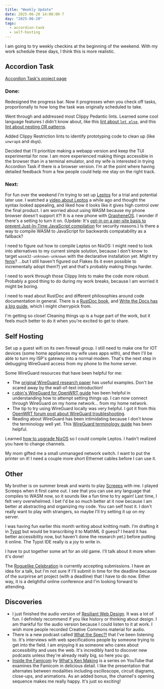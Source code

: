 ```yaml
---
title: "Weekly Update"
date: 2025-06-20 14:00:00-7
day: "2025-06-20"
tags:
  - accordion-task
  - self-hosting
---
```


I am going to try weekly checkins at the beginning of the weekend. With my work schedule these days, I think this is more realistic.

<!-- excerpt -->

## Accordion Task

[Accordion Task's project page](/projects/accordion/)

### Done:

Redesigned the progress bar. Now it progresses when you check off tasks, proportionally to how long the task was originally scheduled to take.

Went through and addressed most Clippy Pedantic lints. Learned some cool language features I didn't know about, like this [lint about `let else`](https://rust-lang.github.io/rust-clippy/master/index.html#manual_let_else), and this [lint about nesting OR patterns](https://rust-lang.github.io/rust-clippy/master/index.html?groups=pedantic#unnested_or_patterns).

Added Clippy Restriction lints to identify prototyping code to clean up (like `unwrap`s and `dbg`s).

Decided that I'll prioritize making a webapp version and keep the TUI experimental for now. I am more experienced making things accessible in the browser than in a terminal emulator, and my wife is interested in trying Accordion Task if there is a browser version. I'm at the point where having detailed feedback from a few people could help me stay on the right track.

### Next:

For fun over the weekend I'm trying to set up [Leptos](https://www.leptos.dev/) for a trial and potential later use. I watched a [video about Leptos](https://youtu.be/V1cqQRmVAK0) a while ago and thought the syntax looked appealing, and liked how it looks like it gives high control over the final product. I am worried about using WASM because my phone browser doesn't support it?! It is a new phone with [GrapheneOS](https://grapheneos.org/). I wonder if there's a setting to turn it on. (Update: It's [opt-in on a per-site basis to prevent Just-In-Time JavaScript compilation](https://grapheneos.social/@GrapheneOS/112708050929472969) for security reasons.) Is there a way to compile WASM to JavaScript for backwards compatability as a fallback?

I need to figure out how to compile Leptos on NixOS: I might need to look into alternatives to my current simple solution, because I don't know to target `wasm32-unknown-unknown` with the declarative installation yet. Might try [fenix](https://github.com/nix-community/fenix)? ...but I still haven't figured out Flakes (Is it even possible to incrementally adopt them?) yet and that's probably making things harder.

I need to work through those Clippy lints to make the code more robust. Probably a good thing to do during my work breaks, because I am worried it might be boring.

I need to read about RustDoc and different philosophies around code documentation in general. There is a [RustDoc book](https://doc.rust-lang.org/rustdoc/what-is-rustdoc.html), and [Write the Docs has a big guide](https://www.writethedocs.org/guide/), which I might cherrypick from.

I'm getting so close! Cleaning things up is a huge part of the work, but it feels much better to do it when you're excited to get to share.

## Self Hosting

Set up a guest wifi on its own firewall group. I still need to make one for IOT devices (some home appliances my wife uses apps with), and then I'll be able to turn my ISP's gateway into a normal modem. That's the next step in debugging WireGuard access from my phone to the home server.

Some WireGuard resources that have been helpful for me:
- The [original WireGuard research paper](https://www.wireguard.com/papers/wireguard.pdf) has useful examples. Don't be scared away by the wall-of-text introduction!
- [r.obin's WireGuard for OpenWRT guide](https://r.obin.ch/blog/2022/08/05/set-up-wireguard-on-openwrt) has been helpful in understanding how to attempt setting things up. I can now connect through WireGuard on my home network... from my home network.
- The tip to try using WireGuard locally was very helpful. I got it from this [OpenWRT forum post about WireGuard troubleshooting](https://forum.openwrt.org/t/solved-wireguard-client-with-double-nat/152095/17).
- Reading about WireGuard has been intimidating because I don't know the terminology well yet. This [WireGuard terminology guide](https://www.procustodibus.com/blog/2020/12/wireguard-terminology/) has been helpful.


Learned [how to upgrade NixOS](https://nixos.org/manual/nixos/stable/#sec-upgrading) so I could compile Leptos. I hadn't realized you have to change channels.

My mom gifted me a small unmanaged network switch. I want to put the printer on it! I need a couple more short Ethernet cables before I can use it.

## Other

My brother is on summer break and wants to play [Screeps](https://screeps.com/) with me. I played Screeps when it first came out. I see that you can use any language that compiles to WASM now, so it sounds like a fun time to try again! Last time, I felt very overwhelmed. I bet I'd be so much better at it now because I am better at abstracting and organizing my code. You can self host it. I don't really want to play with strangers, so maybe I'll try setting it up on my server.

I was having fun earlier this month writing about knitting math. I'm drafting it in [Typst](https://typst.app/) but would be transcribing it to MathML (I guess? I heard it has better accessibility now, but haven't done the research yet.) before putting it online. The Typst IDE really is a joy to write in.

I have to put together some art for an old game. I'll talk about it more when it's done!

The [Roguelike Celebration](https://www.roguelike.club/event2025.html) is currently accepting submissions. I have an idea for a talk, but I'm not sure if I'll submit in time for the deadline because of the surprirse art project (with a deadline) that I have to do now. Either way, it is a delightful online conference and I'm looking forward to attending.

## Discoveries

- I just finished the audio version of [Resiliant Web Design](https://resilientwebdesign.com/). It was a lot of fun. I definitely recommend if you like history or thinking about design. I am thankful for the audio version because I could listen to it at work. I wish more people recorded Creative Commons material for audio.
- There is a new podcast called [What the Spec?!](https://lolaslab.co/what-the-spec/) that I've been listening to. It's interviews with web specifications people by someone trying to get into the field. I am enjoying it as someone who cares about accessibility and uses the web. It's incredibly hard to discover new podcasts unless they're already really big, so here you go.
- [Inside the Famicom](https://m.youtube.com/playlist?list=PLGlRiJV2fwiMt0mwNkjpLMQobKuRpDLEl) by [What's Ken Making](https://whatskenmaking.com/) is a series on YouTube that examines the Famicom in delicious detail. I like the presentation that alternates between modalities including oscilloscope, circuit diagrams, close-ups, and animations. As an added bonus, the channel's opening sequence makes me really happy. It's just so exciting!
